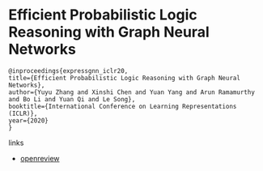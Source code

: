 # Efficient Probabilistic Logic Reasoning with Graph Neural Networks


```
@inproceedings{expressgnn_iclr20,
title={Efficient Probabilistic Logic Reasoning with Graph Neural Networks},
author={Yuyu Zhang and Xinshi Chen and Yuan Yang and Arun Ramamurthy and Bo Li and Yuan Qi and Le Song},
booktitle={International Conference on Learning Representations (ICLR)},
year={2020}
}
```

links
- [openreview](https://openreview.net/forum?id=rJg76kStwH)
